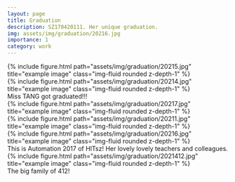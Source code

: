 ```yaml
---
layout: page
title: Graduation
description: SZ170420111. Her unique graduation.
img: assets/img/graduation/20216.jpg
importance: 1
category: work
---
```


<div class="row">
    <div class="col-sm mt-3 mt-md-0">
        {% include figure.html path="assets/img/graduation/20215.jpg" title="example image" class="img-fluid rounded z-depth-1" %}
    </div>
    <div class="col-sm mt-3 mt-md-0">
        {% include figure.html path="assets/img/graduation/20214.jpg" title="example image" class="img-fluid rounded z-depth-1" %}
    </div>
</div>
<div class="caption">
    Miss TANG got graduated!!!
</div>
<div class="row">
    <div class="col-sm mt-3 mt-md-0">
        {% include figure.html path="assets/img/graduation/20217.jpg" title="example image" class="img-fluid rounded z-depth-1" %}
    </div>
</div>

<div class="row justify-content-sm-center">
    <div class="col-sm-8 mt-3 mt-md-0">
        {% include figure.html path="assets/img/graduation/20211.jpg" title="example image" class="img-fluid rounded z-depth-1" %}
    </div>
    <div class="col-sm-4 mt-3 mt-md-0">
        {% include figure.html path="assets/img/graduation/20216.jpg" title="example image" class="img-fluid rounded z-depth-1" %}
    </div>
</div>
<div class="caption">
    This is Automation 2017 of HITsz! Her lovely lovely teachers and colleagues.
</div>

<div class="row">
    <div class="col-sm mt-3 mt-md-0">
        {% include figure.html path="assets/img/graduation/2021412.jpg" title="example image" class="img-fluid rounded z-depth-1" %}
    </div>
</div>
<div class="caption">
    The big family of 412!
</div>
